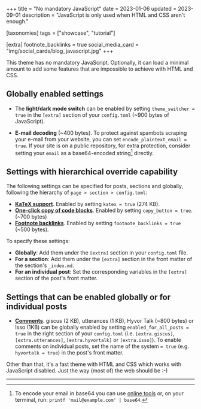 +++
title = "No mandatory JavaScript"
date = 2023-01-06
updated = 2023-09-01
description = "JavaScript is only used when HTML and CSS aren't enough."

[taxonomies]
tags = ["showcase", "tutorial"]

[extra]
footnote_backlinks = true
social_media_card = "img/social_cards/blog_javascript.jpg"
+++

This theme has no mandatory JavaScript. Optionally, it can load a minimal amount to add some features that are impossible to achieve with HTML and CSS.

## Globally enabled settings

- The **light/dark mode switch** can be enabled by setting `theme_switcher = true` in the `[extra]` section of your `config.toml` (~900 bytes of JavaScript).

- **E-mail decoding** (~400 bytes). To protect against spambots scraping your e-mail from your website, you can set `encode_plaintext_email = true`. If your site is on a public repository, for extra protection, consider setting your `email` as a base64-encoded string[^1] directly.

## Settings with hierarchical override capability

The following settings can be specified for posts, sections and globally, following the hierarchy of `page > section > config.toml`:

- [**KaTeX support**](@/blog/markdown.md#katex). Enabled by setting `katex = true` (274 KB).
- [**One-click copy of code blocks**](@/blog/markdown.md#code-block). Enabled by setting `copy_button = true`. (~700 bytes)
- [**Footnote backlinks**](@/blog/markdown.md#1). Enabled by setting `footnote_backlinks = true` (~500 bytes).

To specify these settings:

- **Globally**: Add them under the `[extra]` section in your `config.toml` file.
- **For a section**: Add them under the `[extra]` section in the front matter of the section's `_index.md`.
- **For an individual post**: Set the corresponding variables in the `[extra]` section of the post's front matter.

## Settings that can be enabled globally or for individual posts

- [**Comments**](@/blog/comments.md). giscus (2 KB), utterances (1 KB), Hyvor Talk (~800 bytes) or Isso (1KB) can be globally enabled by setting `enabled_for_all_posts = true` in the right section of your  `config.toml` (i.e. `[extra.giscus]`, `[extra.utterances]`, `[extra.hyvortalk]` or `[extra.isso]`). To enable comments on individual posts, set the name of the system `= true` (e.g. `hyvortalk = true`) in the post's front matter.

Other than that, it's a fast theme with HTML and CSS which works with JavaScript disabled. Just the way (most of) the web should be :-)

---

[^1]: To encode your email in base64 you can use [online tools](https://www.base64encode.org/) or, on your terminal, run: `printf 'mail@example.com' | base64`.
